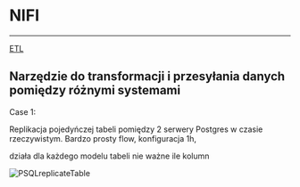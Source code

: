 # NIFI

--------------------

[ETL](https://nifi.apache.org/)


## Narzędzie do transformacji i przesyłania danych pomiędzy różnymi systemami


Case 1:


Replikacja pojedyńczej tabeli pomiędzy 2 serwery Postgres w czasie rzeczywistym. Bardzo prosty flow, konfiguracja 1h, 

działa dla każdego modelu tabeli nie ważne ile kolumn

![PSQLreplicateTable](https://user-images.githubusercontent.com/75216446/153727395-0321794d-41c7-4b65-bd97-660f90b7bdd4.png)

